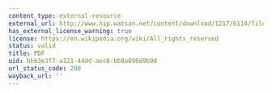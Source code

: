 ```yaml
---
content_type: external-resource
external_url: http://www.hip.watsan.net/content/download/1217/6114/file/20060501-HWTS-Murcott.pdf
has_external_license_warning: true
license: https://en.wikipedia.org/wiki/All_rights_reserved
status: valid
title: PDF
uid: bbb3e3f7-a121-44dd-aec8-bb8a896d9b9d
url_status_code: 200
wayback_url: ''
---
```


